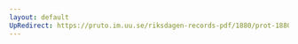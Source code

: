 ```yaml
---
layout: default
UpRedirect: https://pruto.im.uu.se/riksdagen-records-pdf/1880/prot-1880--ak--006/prot-1880--ak--006_003.pdf
---
```

